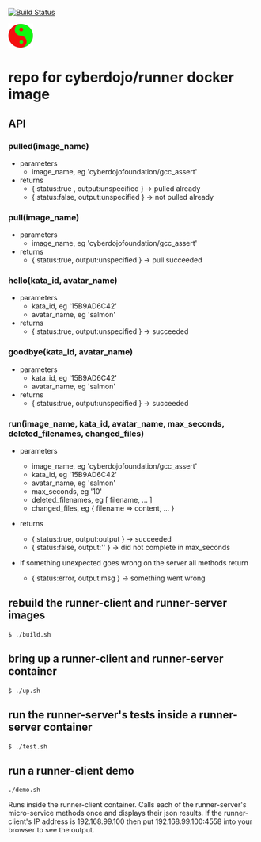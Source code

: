
[![Build Status](https://travis-ci.org/cyber-dojo/runner.svg?branch=master)](https://travis-ci.org/cyber-dojo/runner)

<img src="https://raw.githubusercontent.com/cyber-dojo/nginx/master/images/home_page_logo.png" alt="cyber-dojo yin/yang logo" width="50px" height="50px"/>

# repo for **cyberdojo/runner** docker image

## API

### pulled(image_name)
- parameters
  * image_name, eg 'cyberdojofoundation/gcc_assert'
- returns
  * { status:true , output:unspecified } -> pulled already
  * { status:false, output:unspecified } -> not pulled already

### pull(image_name)
- parameters
  * image_name, eg 'cyberdojofoundation/gcc_assert'
- returns
  * { status:true, output:unspecified } -> pull succeeded

### hello(kata_id, avatar_name)
- parameters
  * kata_id, eg '15B9AD6C42'
  * avatar_name, eg 'salmon'
- returns
  * { status:true, output:unspecified } -> succeeded

### goodbye(kata_id, avatar_name)
- parameters
  * kata_id, eg '15B9AD6C42'
  * avatar_name, eg 'salmon'
- returns
  * { status:true, output:unspecified } -> succeeded

### run(image_name, kata_id, avatar_name, max_seconds, deleted_filenames, changed_files)
- parameters
  * image_name, eg 'cyberdojofoundation/gcc_assert'
  * kata_id, eg '15B9AD6C42'
  * avatar_name, eg 'salmon'
  * max_seconds, eg '10'
  * deleted_filenames, eg [ filename, ... ]
  * changed_files, eg { filename => content, ... }
- returns
  * { status:true,   output:output } -> succeeded
  * { status:false,  output:'' } -> did not complete in max_seconds

- if something unexpected goes wrong on the server all methods return
  * { status:error, output:msg } -> something went wrong

## rebuild the runner-client and runner-server images
```
$ ./build.sh
```

## bring up a runner-client and runner-server container

```
$ ./up.sh
```

## run the runner-server's tests inside a runner-server container
```
$ ./test.sh
```

## run a runner-client demo
```
./demo.sh
```
Runs inside the runner-client container.
Calls each of the runner-server's micro-service methods
once and displays their json results.
If the runner-client's IP address is 192.168.99.100 then put
192.168.99.100:4558 into your browser to see the output.

